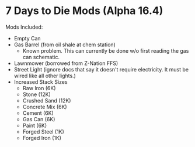 # 7 Days to Die Mods (Alpha 16.4)

Mods Included:
- Empty Can
- Gas Barrel (from oil shale at chem station)
    * Known problem. This can currently be done w/o first reading the gas can schematic.
- Lawnmower (borrowed from Z-Nation FFS)
- Street Light (ignore docs that say it doesn't require electricity. It must be wired like all other lights.)
- Increased Stack Sizes
    - Raw Iron (6K)
    - Stone (12K)
    - Crushed Sand (12K)
    - Concrete Mix (6K)
    - Cement (6K)
    - Gas Can (6K)
    - Paint (6K)
    - Forged Steel (1K)
    - Forged Iron (1K)